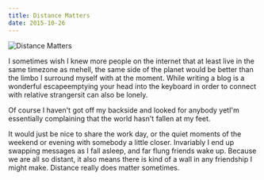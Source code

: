 ```yaml
---
title: Distance Matters
date: 2015-10-26
---
```


![Distance Matters](https://source.unsplash.com/gp8BLyaTaA0/1600x900)

I sometimes wish I knew more people on the internet that at least live in the same timezone as mehell, the same side of the planet would be better than the limbo I surround myself with at the moment. While writing a blog is a wonderful escapeemptying your head into the keyboard in order to connect with relative strangersit can also be lonely.

Of course I haven't got off my backside and looked for anybody yetI'm essentially complaining that the world hasn't fallen at my feet.

It would just be nice to share the work day, or the quiet moments of the weekend or evening with somebody a little closer. Invariably I end up swapping messages as I fall asleep, and far flung friends wake up. Because we are all so distant, it also means there is kind of a wall in any friendship I might make. Distance really does matter sometimes.
